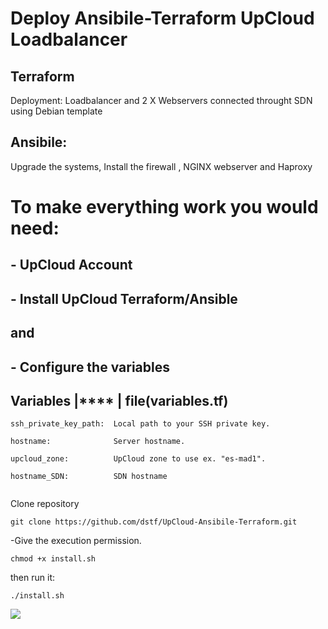 # Deploy Ansibile-Terraform UpCloud Loadbalancer

## Terraform 

Deployment: Loadbalancer and 2 X Webservers connected throught SDN using Debian template


## Ansibile:

Upgrade the systems, Install the firewall , NGINX webserver and Haproxy  




# To make everything work you would need:

## - UpCloud Account

## - Install UpCloud Terraform/Ansible 

## and

## - Configure the variables 

## Variables       |**** |   file(variables.tf)
```
ssh_private_key_path:  Local path to your SSH private key.

hostname:              Server hostname.

upcloud_zone:          UpCloud zone to use ex. "es-mad1".  

hostname_SDN:          SDN hostname
```
 ![]()
 
Clone repository
```
git clone https://github.com/dstf/UpCloud-Ansibile-Terraform.git
```
-Give the execution permission.
```
chmod +x install.sh
```
then run it:
```
./install.sh
```
![](https://drive.fixerupper.me/github/loadbalancer.gif)
 
